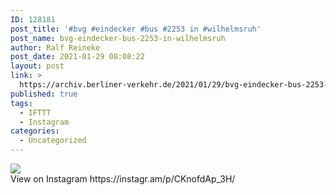 ```yaml
---
ID: 128181
post_title: '#bvg #eindecker #bus #2253 in #wilhelmsruh'
post_name: bvg-eindecker-bus-2253-in-wilhelmsruh
author: Ralf Reineke
post_date: 2021-01-29 08:08:22
layout: post
link: >
  https://archiv.berliner-verkehr.de/2021/01/29/bvg-eindecker-bus-2253-in-wilhelmsruh/
published: true
tags:
  - IFTTT
  - Instagram
categories:
  - Uncategorized
---
```

<div><img src='https://scontent-iad3-1.cdninstagram.com/v/t51.29350-15/143027835_237371304731772_4557291952425868430_n.jpg?_nc_cat=107&ccb=2&_nc_sid=8ae9d6&_nc_ohc=HemfB8TEJVIAX8h1IyP&_nc_ht=scontent-iad3-1.cdninstagram.com&oh=b6a553425b9a3f257fe80fd1c4d69cdf&oe=60390E2A' style='max-width:600px;' /><br/><div>View on Instagram https://instagr.am/p/CKnofdAp_3H/</div></div>